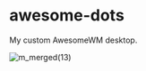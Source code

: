 # awesome-dots
My custom AwesomeWM desktop.

![m_merged(13)](https://user-images.githubusercontent.com/79030093/186488267-4969f579-d456-4295-a1f3-7b5194e5233e.png)

